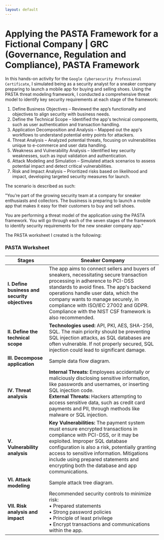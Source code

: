 ```yaml
---
layout: default
---
```


# Applying the PASTA Framework for a Fictional Company | GRC (Governance, Regulation and Compliance), PASTA Framework

In this hands-on activity for the `Google Cybersecurity Professional Certificate`, I simulated being as a security analyst for a sneaker company preparing to launch a mobile app for buying and selling shoes. Using the PASTA threat modeling framework, I conducted a comprehensive threat model to identify key security requirements at each stage of the framework:

1. Define Business Objectives – Reviewed the app’s functionality and objectives to align security with business needs.
2. Define the Technical Scope – Identified the app's technical components, such as user authentication and transaction handling.
3. Application Decomposition and Analysis – Mapped out the app's workflows to understand potential entry points for attackers.
4. Threat Analysis – Analyzed potential threats, focusing on vulnerabilities unique to e-commerce and user data handling.
5. Weakness and Vulnerability Analysis – Identified key security weaknesses, such as input validation and authentication.
6. Attack Modeling and Simulation – Simulated attack scenarios to assess potential impact and detect critical vulnerabilities.
7. Risk and Impact Analysis – Prioritized risks based on likelihood and impact, developing targeted security measures for launch.

The scenario is described as such:

"You’re part of the growing security team at a company for sneaker enthusiasts and collectors. The business is preparing to launch a mobile app that makes it easy for their customers to buy and sell shoes. 

You are performing a threat model of the application using the PASTA framework. You will go through each of the seven stages of the framework to identify security requirements for the new sneaker company app."

The PASTA worksheet I created is the following:

### PASTA Worksheet

| **Stages**                             | **Sneaker Company**                                                                                                                                                                                                                                                                                                                                                                           |
|----------------------------------------|---------------------------------------------------------------------------------------------------------------------------------------------------------------------------------------------------------------------------------------------------------------------------------------------------------------------------------------------------------------------------------------------------|
| **I. Define business and security objectives** | The app aims to connect sellers and buyers of sneakers, necessitating secure transaction processing in adherence to PCI-DSS standards to avoid fines. The app's backend operations handle user data, which the company wants to manage securely, in compliance with ISO/IEC 27002 and GDPR. Compliance with the NIST CSF framework is also recommended. |
| **II. Define the technical scope**     | **Technologies used:** API, PKI, AES, SHA-256, SQL. The main priority should be preventing SQL injection attacks, as SQL databases are often vulnerable. If not properly secured, SQL injection could lead to significant damage.                                                                                                                         |
| **III. Decompose application**         | Sample data flow diagram.                                                                                                                                                                                                                                                                                                                                                                      |
| **IV. Threat analysis**                | **Internal Threats:** Employees accidentally or maliciously disclosing sensitive information, like passwords and usernames, or inserting SQL injection code.<br>**External Threats:** Hackers attempting to access sensitive data, such as credit card payments and PII, through methods like malware or SQL injection.                                 |
| **V. Vulnerability analysis**          | **Key Vulnerabilities:** The payment system must ensure encrypted transactions in compliance with PCI-DSS, or it may be exploited. Improper SQL database configuration is also a risk, potentially granting access to sensitive information. Mitigations include using prepared statements and encrypting both the database and app communications.         |
| **VI. Attack modeling**                | Sample attack tree diagram.                                                                                                                                                                                                                                                                                                                                                                    |
| **VII. Risk analysis and impact**      | Recommended security controls to minimize risk: <br>• Prepared statements <br>• Strong password policies <br>• Principle of least privilege <br>• Encrypt transactions and communications within the app.                                                                                                                                                 |
